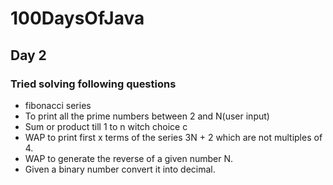 # 100DaysOfJava

## Day 2

### Tried solving following questions

* fibonacci series
* To print all the prime numbers between 2 and N(user input)
* Sum or product till 1 to n witch choice c
* WAP to print first x terms of the series 3N + 2 which are not multiples of 4.
* WAP to generate the reverse of a given number N.
* Given a binary number convert it into decimal.